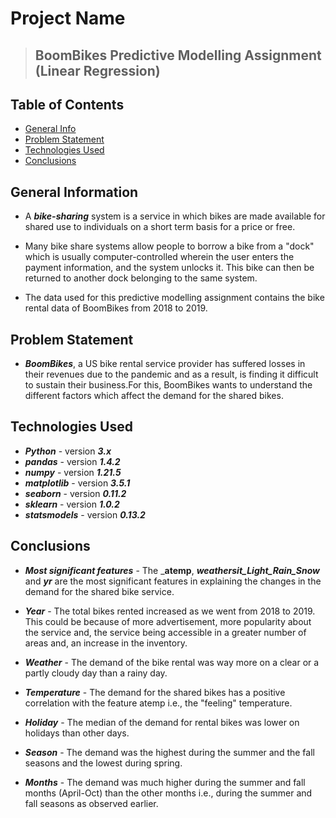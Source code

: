 # Project Name
> ## BoomBikes Predictive Modelling Assignment (Linear Regression)



## Table of Contents
* [General Info](#general-information)
* [Problem Statement](#problem-statement)
* [Technologies Used](#technologies-used)
* [Conclusions](#conclusions)



## General Information
- A ***bike-sharing*** system is a service in which bikes are made available for shared use to individuals on a short term basis for a price or free.

- Many bike share systems allow people to borrow a bike from a "dock" which is usually computer-controlled wherein the user enters the payment information, and the system unlocks it. This bike can then be returned to another dock belonging to the same system.

- The data used for this predictive modelling assignment contains the bike rental data of BoomBikes from 2018 to 2019.



## Problem Statement
- ***BoomBikes***, a US bike rental service provider has suffered losses in their revenues due to the pandemic and as a result, is finding it difficult to sustain their business.For this, BoomBikes wants to understand the different factors which affect the demand for the shared bikes.



## Technologies Used
- ***Python*** - version ***3.x***
- ***pandas*** - version ***1.4.2***
- ***numpy*** - version ***1.21.5***
- ***matplotlib*** - version ***3.5.1***
- ***seaborn*** - version ***0.11.2***
- ***sklearn*** - version ***1.0.2***
- ***statsmodels*** - version ***0.13.2***



## Conclusions
- ***Most significant features*** - The ___atemp__, ___weathersit_Light_Rain_Snow___ and ___yr___ are the most significant features in explaining the changes in the demand for the shared bike service.

- ***Year*** - The total bikes rented increased as we went from 2018 to 2019. This could be because of more advertisement, more popularity about the service and, the service being accessible in a greater number of areas and, an increase in the inventory.

- ***Weather*** - The demand of the bike rental was way more on a clear or a partly cloudy day than a rainy day.

- ***Temperature*** - The demand for the shared bikes has a positive correlation with the feature atemp i.e., the "feeling" temperature.

- ***Holiday*** - The median of the demand for rental bikes was lower on holidays than other days.

- ***Season*** - The demand was the highest during the summer and the fall seasons and the lowest during spring.

- ***Months*** - The demand was much higher during the summer and fall months (April-Oct) than the other months i.e., during the summer and fall seasons as observed earlier.
